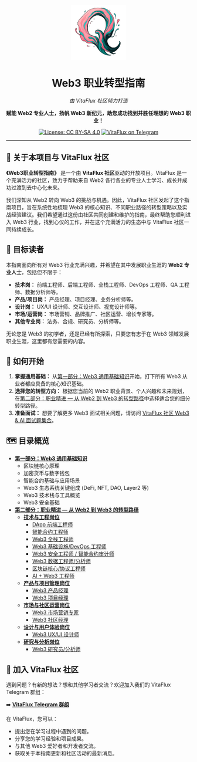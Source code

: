 <p align="center">
  <img src="assets/VitaFluxLogo.png" alt="VitaFlux Community Logo" width="150"/>
</p>

<h1 align="center">Web3 职业转型指南</h1>
<p align="center"><em>由 VitaFlux 社区倾力打造</em></p>

<p align="center">
  <strong>赋能 Web2 专业人士，扬帆 Web3 新纪元，助您成功找到并胜任理想的 Web3 职业！</strong>
</p>

<p align="center">
  <a href="https://creativecommons.org/licenses/by-sa/4.0/"><img src="https://img.shields.io/badge/License-CC%20BY--SA%204.0-lightgrey.svg" alt="License: CC BY-SA 4.0"></a>
  <a href="https://t.me/+04_gJoUytQo0MjBl"><img src="https://img.shields.io/badge/Telegram-VitaFlux%20Community-blue.svg" alt="VitaFlux on Telegram"></a>
</p>

---

## 📖 关于本项目与 VitaFlux 社区

**《Web3职业转型指南》** 是一个由 **VitaFlux 社区**驱动的开放项目。VitaFlux 是一个充满活力的社区，致力于帮助来自 Web2 各行各业的专业人士学习、成长并成功过渡到去中心化未来。

我们深知从 Web2 转向 Web3 的挑战与机遇。因此，VitaFlux 社区发起了这个指南项目，旨在系统性地梳理 Web3 的核心知识、不同职业路径的转型策略以及实战经验建议。我们希望通过这份由社区共同创建和维护的指南，最终帮助您顺利进入 Web3 行业，找到心仪的工作，并在这个充满活力的生态中与 VitaFlux 社区一同持续成长。

## 👥 目标读者

本指南面向所有对 Web3 行业充满兴趣，并希望在其中发展职业生涯的 **Web2 专业人士**，包括但不限于：

*   **技术岗：** 前端工程师、后端工程师、全栈工程师、DevOps 工程师、QA 工程师、数据分析师等。
*   **产品/项目岗：** 产品经理、项目经理、业务分析师等。
*   **设计岗：** UX/UI 设计师、交互设计师、视觉设计师等。
*   **市场/运营岗：** 市场营销、品牌推广、社区运营、增长专家等。
*   **其他专业岗：** 法务、合规、研究员、分析师等。

无论您是 Web3 的初学者，还是已经有所探索，只要您有志于在 Web3 领域发展职业生涯，这里都有您需要的内容。

## 🚀 如何开始

1.  **掌握通用基础：** 从[第一部分：Web3 通用基础知识](./01-web3-core-knowledge/)开始，打下所有 Web3 从业者都应具备的核心知识基础。
2.  **选择您的转型方向：** 根据您当前的 Web2 职业背景、个人兴趣和未来规划，在[第二部分：职业精进 — 从 Web2 到 Web3 的转型路径](./02-role-specific-paths/)中选择适合您的细分转型路径。
3.  **准备面试：** 想要了解更多 Web3 面试相关问题，请访问 [VitaFlux 社区 Web3 & AI 面试题集合](https://github.com/sevenflux/interview-web3-ai)。

## 🗺️ 目录概览

*   **[第一部分：Web3 通用基础知识](./01-web3-core-knowledge/)**
    *   区块链核心原理
    *   加密货币与数字钱包
    *   智能合约基础与应用场景
    *   Web3 生态系统关键组成 (DeFi, NFT, DAO, Layer2 等)
    *   Web3 技术栈与工具概览
    *   Web3 安全基础
*   **[第二部分：职业精进 — 从 Web2 到 Web3 的转型路径](./02-role-specific-paths/)**
    *   **[技术与工程岗位](./02-role-specific-paths/01-developer-engineer-paths/)**
        *   [DApp 前端工程师](./02-role-specific-paths/01-developer-engineer-paths/01-dapp-frontend-developer/)
        *   [智能合约工程师](./02-role-specific-paths/01-developer-engineer-paths/02-smart-contract-engineer/)
        *   [Web3 全栈工程师](./02-role-specific-paths/01-developer-engineer-paths/03-fullstack-web3-developer/)
        *   [Web3 基础设施/DevOps 工程师](./02-role-specific-paths/01-developer-engineer-paths/04-web3-infrastructure-devops-engineer/)
        *   [Web3 安全工程师 / 智能合约审计师](./02-role-specific-paths/01-developer-engineer-paths/05-web3-security-auditor-engineer/)
        *   [Web3 数据工程师/分析师](./02-role-specific-paths/01-developer-engineer-paths/06-web3-data-engineer-analyst/)
        *   [区块链核心/协议工程师](./02-role-specific-paths/01-developer-engineer-paths/07-core-blockchain-protocol-engineer/)
        *   [AI + Web3 工程师](./02-role-specific-paths/01-developer-engineer-paths/08-ai-web3-engineer/)
    *   **[产品与项目管理岗位](./02-role-specific-paths/02-product-project-management-paths/)**
        *   [Web3 产品经理](./02-role-specific-paths/02-product-project-management-paths/01-web3-product-manager)
        *   [Web3 项目经理](./02-role-specific-paths/02-product-project-management-paths/02-web3-project-manager)
    *   **[市场与社区运营岗位](./02-role-specific-paths/03-marketing-community-paths/)**
        *   [Web3 市场营销专家](./02-role-specific-paths/03-marketing-community-paths/01-web3-marketing-specialist/)
        *   [Web3 社区经理](./02-role-specific-paths/03-marketing-community-paths/02-web3-community-manager/)
    *   **[设计与用户体验岗位](./02-role-specific-paths/04-design-ux-ui-paths/)**
        *   [Web3 UX/UI 设计师](./02-role-specific-paths/04-design-ux-ui-paths/01-web3-ux-ui-designer/)
    *   **[研究与分析岗位](./02-role-specific-paths/05-research-analysis-paths/)**
        *   [Web3 研究员/分析师](./02-role-specific-paths/05-business-legal-research-paths/01-web3-researcher-analyst/)

## 💬 加入 VitaFlux 社区

遇到问题？有新的想法？想和其他学习者交流？欢迎加入我们的 VitaFlux Telegram 群组：

➡️ **[VitaFlux Telegram 群组](https://t.me/+04_gJoUytQo0MjBl)**

在 VitaFlux，您可以：
*   提出您在学习过程中遇到的问题。
*   分享您的学习经验和项目成果。
*   与其他 Web3 爱好者和开发者交流。
*   获取关于本指南更新和社区活动的最新消息。
